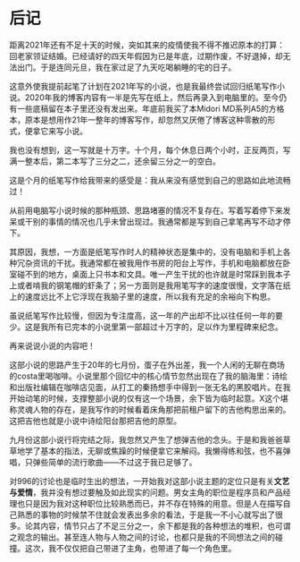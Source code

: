 # 后记

距离2021年还有不足十天的时候，突如其来的疫情使我不得不推迟原本的打算：回老家领证结婚。已经请好的四天年假因为已是年底，过期作废，不好退掉，却无法出门。于是连同元旦，我在家过足了九天吃喝躺睡的宅的日子。

这意外使我提前起笔了计划在2021年写的小说，也是我最终尝试回归纸笔写作小说。2020年我的博客内容有一半是先写在纸上，然后再录入到电脑里的。至今仍有一些底稿留在本子里还没有发出来。年底前我买了本Midori MD系列A5的方格本，原本是想用作21年一整年的博客写作，却忽然又厌倦了博客这种零散的形式，便拿它来写小说。

我也没有想到，这一写就是十万字。十个月，每个休息日两个小时，正反两页，写满一整本后，第二本写了三分之二，还余留三分之一的空白。

这是个月的纸笔写作给我带来的感受是：我从来没有感觉到自己的思路如此地流畅过！

从前用电脑写小说时候的那种瓶颈、思路堵塞的情况不复存在。写着写着停下来发呆或干别的事情的情况也几乎未曾出现过。我通常都是写到自己拿笔再写不动才停下。

其原因，我想，一方面是纸笔写作时人的精神状态是集中的，没有电脑和手机上各种冗杂资讯的干扰。我通常都在被我用作书房的阳台上写作，手机和电脑都放在卧室碰不到的地方，桌面上只书本和文具。唯一产生干扰的也许就是时常踩到我本子上或者啃我的钢笔帽的虾条了；另一方面则是我用笔写字的速度很慢，文字落在纸上的速度远比不上它浮现在我脑子里的速度，所以我有充足的余裕向下构思。

虽说纸笔写作比较慢，但因为专注度高，这一年的产出却不比以往任何一年的要少。这是我所有已完本的小说里第一部超过十万字的，足以作为里程碑来纪念。

再来说说小说的内容吧！

这部小说的思路产生于20年的七月份，蛋子在外出差，我一个人闲的无聊在商场的costa里喝咖啡。小说里那个回忆中的核心情节忽然出现在了我的脑海里：诗绘和出版社编辑在咖啡店见面，从打工的秦扬想手中得到一张无名的黑胶唱片。在我开始动笔的时候，支撑整部小说的仅有这一个场景，余下皆为临时起意。X这个堪称灵魂人物的存在，是我写作的时候看着床角那把前租户留下的吉他构思出来的。这把吉他也就是小说中诗绘阳台那把吉他的原型。

九月份这部小说行将完结之际，我忽然又产生了想弹吉他的念头。于是和我爸爸草草地学了基本的指法，无聊或焦躁的时候便拿它来解闷。我懒得练和弦，也不喜弹唱，只弹些简单的流行歌曲——不过这于我已足够了。

对996的讨论也是临时生出的想法，一开始我对这部小说主题的定位只是有关**文艺与爱情**，我并没有想过要触及如此现实的问题。男女主角的职位是程序员和产品经理也只是因为我对这种职位比较熟悉而已，并不存在特殊的用意。但是人在描写自己熟悉的事物的时候禁不住就会发表出多余的看法，于是我一不小心就写出了很多。论其内容，情节只占了不足三分之一，余下都是我的各种想法的堆积，也可谓之观念的输出。甚至连人物与人物之间的讨论，也都只是我的不同想法之间的碰撞。这次，我不仅仅把自己带进了主角，也带进了每一个角色里。

